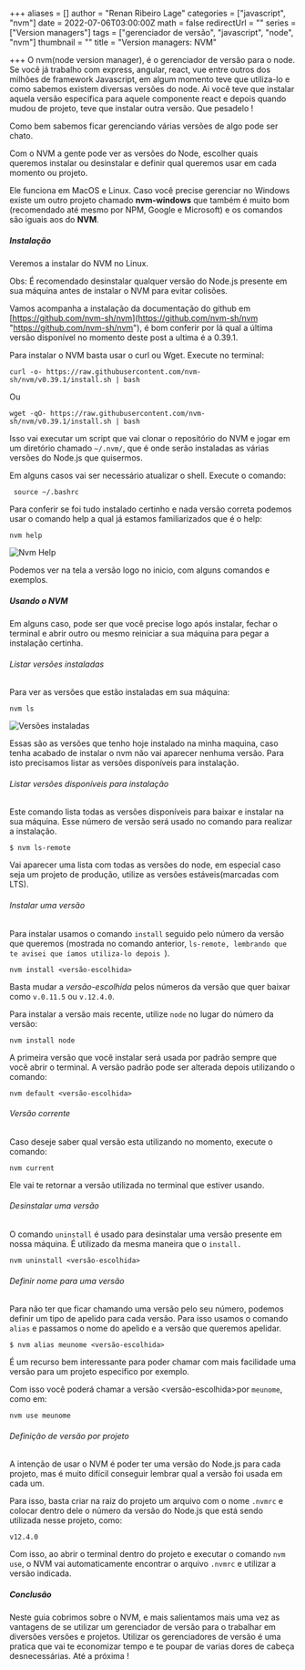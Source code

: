 +++
aliases = []
author = "Renan Ribeiro Lage"
categories = ["javascript", "nvm"]
date = 2022-07-06T03:00:00Z
math = false
redirectUrl = ""
series = ["Version managers"]
tags = ["gerenciador de versão", "javascript", "node", "nvm"]
thumbnail = ""
title = "Version managers: NVM"

+++
O nvm(node version manager), é o gerenciador de versão para o node. Se você já trabalho com express, angular, react, vue entre outros dos milhões de framework Javascript, em algum momento teve que utiliza-lo e como sabemos existem diversas versões do node. Ai você teve que instalar aquela versão especifica para aquele componente react e depois quando mudou de projeto, teve que instalar outra versão. Que pesadelo !

Como bem sabemos ficar gerenciando várias versões de algo pode ser chato.

Com o NVM a gente pode ver as versões do Node, escolher quais queremos instalar ou desinstalar e definir qual queremos usar em cada momento ou projeto.

Ele funciona em MacOS e Linux. Caso você precise gerenciar no Windows existe um outro projeto chamado **nvm-windows** que também é muito bom (recomendado até mesmo por NPM, Google e Microsoft) e os comandos são iguais aos do **NVM**.

##### Instalação

Veremos a instalar do NVM no Linux.

Obs: É recomendado desinstalar qualquer versão do Node.js presente em sua máquina antes de instalar o NVM para evitar colisões.

Vamos acompanha a instalação da documentação do github em [https://github.com/nvm-sh/nvm](https://github.com/nvm-sh/nvm "https://github.com/nvm-sh/nvm"), é bom conferir por lá qual a última versão disponível no momento deste post a ultima é a 0.39.1.

Para instalar o NVM basta usar o curl ou Wget. Execute no terminal:

    curl -o- https://raw.githubusercontent.com/nvm-sh/nvm/v0.39.1/install.sh | bash

Ou

    wget -qO- https://raw.githubusercontent.com/nvm-sh/nvm/v0.39.1/install.sh | bash

Isso vai executar um script que vai clonar o repositório do NVM e jogar em um diretório chamado `~/.nvm/`, que é onde serão instaladas as várias versões do Node.js que quisermos.

Em alguns casos vai ser necessário atualizar o shell. Execute o comando:

     source ~/.bashrc

Para conferir se foi tudo instalado certinho e nada versão correta podemos usar o comando help a qual já estamos familiarizados que é o help:

    nvm help

![Nvm Help](/uploads/nvmhelp.png "Nvm Help")

Podemos ver na tela a versão logo no inicio, com alguns comandos e exemplos.

##### Usando o NVM

Em alguns caso, pode ser que você precise logo após instalar, fechar o terminal e abrir outro ou mesmo reiniciar a sua máquina para pegar a instalação certinha.

###### Listar versões instaladas

 Para ver as versões que estão instaladas em sua máquina:

    nvm ls

![Versões instaladas](/uploads/versoes-instaladas.png "Versões instaladas")

Essas são as versões que tenho hoje instalado na minha maquina, caso tenha acabado de instalar o nvm não vai aparecer nenhuma versão. Para isto precisamos listar as versões disponíveis para instalação.

###### Listar versões disponíveis para instalação

Este comando lista todas as versões disponíveis para baixar e instalar na sua máquina. Esse número de versão será usado no comando para realizar a instalação.

    $ nvm ls-remote

Vai aparecer uma lista com todas as versões do node, em especial caso seja um projeto de produção, utilize as versões estáveis(marcadas com LTS).

###### Instalar uma versão

Para instalar usamos o comando `install` seguido pelo número da versão que queremos (mostrada no comando anterior, `ls-remote, lembrando que te avisei que íamos utiliza-lo depois `).

    nvm install <versão-escolhida>

Basta mudar a _versão-escolhida_ pelos números da versão que quer baixar como `v.0.11.5` ou `v.12.4.0`.

Para instalar a versão mais recente, utilize `node` no lugar do número da versão:

    nvm install node

A primeira versão que você instalar será usada por padrão sempre que você abrir o terminal. A versão padrão pode ser alterada depois utilizando o comando:

    nvm default <versão-escolhida>

###### Versão corrente

Caso deseje saber qual versão esta utilizando no momento, execute o comando:

    nvm current

Ele vai te retornar a versão utilizada no terminal que estiver usando.

###### Desinstalar uma versão

O comando `uninstall` é usado para desinstalar uma versão presente em nossa máquina. É utilizado da mesma maneira que o `install.`

    nvm uninstall <versão-escolhida>

###### Definir nome para uma versão

Para não ter que ficar chamando uma versão pelo seu número, podemos definir um tipo de apelido para cada versão. Para isso usamos o comando `alias` e passamos o nome do apelido e a versão que queremos apelidar.

    $ nvm alias meunome <versão-escolhida>

É um recurso bem interessante para poder chamar com mais facilidade uma versão para um projeto especifico por exemplo.

Com isso você poderá chamar a versão <versão-escolhida>por `meunome`, como em:

    nvm use meunome

###### Definição de versão por projeto

A intenção de usar o NVM é poder ter uma versão do Node.js para cada projeto, mas é muito difícil conseguir lembrar qual a versão foi usada em cada um.

Para isso, basta criar na raiz do projeto um arquivo com o nome `.nvmrc` e colocar dentro dele o número da versão do Node.js que está sendo utilizada nesse projeto, como:

    v12.4.0

Com isso, ao abrir o terminal dentro do projeto e executar o comando `nvm use`, o NVM vai automaticamente encontrar o arquivo `.nvmrc` e utilizar a versão indicada.

##### Conclusão

Neste guia cobrimos sobre o NVM, e mais salientamos mais uma vez as vantagens de se utilizar um gerenciador de versão para o trabalhar em diversões versões e projetos. Utilizar os gerenciadores de versão é uma pratica que vai te economizar tempo e te poupar de varias dores de cabeça desnecessárias. Até a próxima ! 